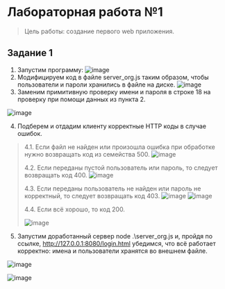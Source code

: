 # Лабораторная работа №1
> Цель работы: создание первого web приложения.
## Задание 1
1. Запустим программу:
![image](https://sun9-5.userapi.com/impg/qiOcJqeyx5DKS1XZ0W2gQCi6vSGYsolxujw1WQ/RfiqSM9o_E4.jpg?size=1231x370&quality=96&sign=e736070ffdd4c12f421341e75aa11c8e&type=album)
2. Модифицируем код в файле server_org.js таким образом, чтобы пользователи и пароли хранились в файле на диске.
![image](https://sun9-48.userapi.com/impg/QY2rfUp8efjAxipArhpw64BCOJc8GBUKL6Rwug/-CRXMiaOeuM.jpg?size=1264x96&quality=96&sign=78a5130647c43e18ce21b5b15b458e47&type=album)
3. Заменим примитивную проверку имени и пароля в строке 18 на проверку при помощи данных из пункта 2.

![image](https://sun9-39.userapi.com/impg/gau_Nb8zYzf7RbVRvCG0E5ydWNC6RRMRX98xJA/8AKx702vsPc.jpg?size=1280x430&quality=96&sign=8337bfe080c83da40b9ea4561d90155c&type=album)

4. Подберем и отдадим клиенту корректные HTTP коды в случае ошибок.

> 4.1. Если файл не найден или произошла ошибка при обработке нужно возвращать код из семейства 500.
> ![image](https://sun9-32.userapi.com/impg/vWoV2aIZIyYsRrdic4AVUsvxkmG9gWEOntlh_Q/gWIUHNAzhtg.jpg?size=938x249&quality=96&sign=31f4c9cfd38942f2be6020cd1a55b4bf&type=album)
>
> 4.2. Если переданы пустой пользователь или пароль, то следует возвращать код 400.
> ![image](https://sun9-63.userapi.com/impg/R9iqRGN2zMq-1IL9YynuPYjEl_Y-lwiZQEhOMA/7ozqv0bst88.jpg?size=766x153&quality=96&sign=093851545d57f6bdd69f106b047d5d96&type=album)
> 
> 4.3. Если переданы пользователь не найден или пароль не корректный, то следует возвращать код 403.
> ![image](https://sun9-39.userapi.com/impg/DwB3xlUbaW-FBak2cad4IB4-Om3bkWBej8X9-Q/zjT8vStcjlM.jpg?size=904x243&quality=96&sign=151589551951328830d34f1913c0b696&type=album)
> ![image](https://sun9-39.userapi.com/impg/DwB3xlUbaW-FBak2cad4IB4-Om3bkWBej8X9-Q/zjT8vStcjlM.jpg?size=904x243&quality=96&sign=151589551951328830d34f1913c0b696&type=album)
> 
> 4.4. Если всё хорошо, то код 200.
>
>  ![image](https://sun9-53.userapi.com/impg/alHgYElxMwpr_eT3ZSVF-dQ6nKCcrPU1Rt-v-Q/PU9iifIaTrU.jpg?size=524x73&quality=96&sign=03731e95b63d29edeb7483b36f526648&type=album)
5. Запустим доработанный сервер node .\server_org.js и, пройдя по ссылке, http://127.0.0.1:8080/login.html убедимся, что всё работает корректно: имена и пользователи хранятся во внешнем файле.

![image](https://sun9-87.userapi.com/impg/pPhHTuqCdKRviS5crre1SfGWm0S6Yln73-hlAg/RP2aNkeg8Zw.jpg?size=1257x232&quality=96&sign=5f8c7e87fc726ecfba6871304dad7843&type=album)

![image](https://sun9-24.userapi.com/impg/QOoSn4BR7VZspE8qXLhHBqjFDv4A3dZlL4W2Uw/We-kcrU0p4s.jpg?size=380x146&quality=96&sign=50dbe2cde54674c778090a0c96464df6&type=album)